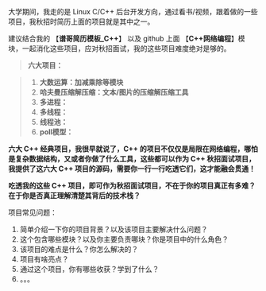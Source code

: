 大学期间，我走的是 Linux C/C++ 后台开发方向，通过看书/视频，跟着做的一些项目，我秋招时简历上面的项目就是其中之一。

建议结合我的 【**谱哥简历模板_C++**】 以及 github 上面 【**C++网络编程**】模块，一起消化这些项目，应对秋招面试，我的这些项目难度绝对是够的。



> **六大项目：**

> 1. **大数运算：加减乘除等模块**
> 2. **哈夫曼压缩解压缩：文本/图片的压缩解压缩工具**
> 3. **多进程：**
> 4. **多线程：**
> 5. **线程池：**
> 6. **poll模型：**

**六大 C++ 经典项目，我很早就说了，C++ 的项目不仅仅是局限在网络编程，哪怕是复杂数据结构，又或者你做了什么工具，这些都可以作为 C++ 秋招面试项目，我提供了这六大 C++ 项目的源码，需要你一行一行吃透它们，这才能融会贯通！**

**吃透我的这些 C++ 项目，即可作为秋招面试项目，不在于你的项目真正有多难？在于你是否真正理解清楚其背后的技术栈？**

项目常见问题：

1. 简单介绍一下你的项目背景？以及该项目主要解决什么问题？
2. 这个包含哪些模块？以及你主要负责哪块？你是项目中的什么角色？
3. 该项目的难点是什么？你怎么解决的？
4. 项目有啥亮点？
5. 通过这个项目，你有哪些收获？学到了什么？
6. 。。。
